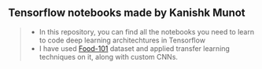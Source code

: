 ## Tensorflow notebooks made by Kanishk Munot
> * In this repository, you can find all the notebooks you need to learn to code deep learning architechtures in Tensorflow
> * I have used [Food-101](https://paperswithcode.com/dataset/food-101) dataset and applied transfer learning techniques on it, along with custom CNNs.
